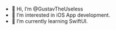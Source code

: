 - 👋 Hi, I’m @GustavTheUseless
- 👀 I’m interested in iOS App development.
- 🌱 I’m currently learning SwiftUI.

<!---
GustavTheUseless/GustavTheUseless is a ✨ special ✨ repository because its `README.md` (this file) appears on your GitHub profile.
You can click the Preview link to take a look at your changes.
--->

